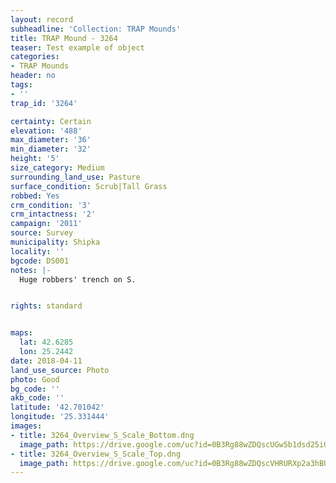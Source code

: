 ```yaml
---
layout: record
subheadline: 'Collection: TRAP Mounds'
title: TRAP Mound - 3264
teaser: Test example of object
categories:
- TRAP Mounds
header: no
tags:
- ''
trap_id: '3264'

certainty: Certain
elevation: '488'
max_diameter: '36'
min_diameter: '32'
height: '5'
size_category: Medium
surrounding_land_use: Pasture
surface_condition: Scrub|Tall Grass
robbed: Yes
crm_condition: '3'
crm_intactness: '2'
campaign: '2011'
source: Survey
municipality: Shipka
locality: ''
bgcode: DS001
notes: |-
  Huge robbers' trench on S.


rights: standard


maps:
  lat: 42.6285
  lon: 25.2442
date: 2018-04-11
land_use_source: Photo
photo: Good
bg_code: ''
akb_code: ''
latitude: '42.701042'
longitude: '25.331444'
images:
- title: 3264_Overview_S_Scale_Bottom.dng
  image_path: https://drive.google.com/uc?id=0B3Rg88wZDQscUGw5b1dsd25iOUU
- title: 3264_Overview_S_Scale_Top.dng
  image_path: https://drive.google.com/uc?id=0B3Rg88wZDQscVHRURXp2a3hBUms
---
```

